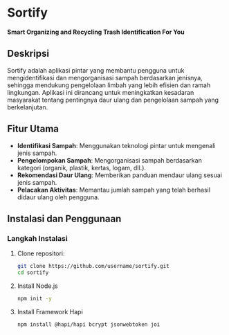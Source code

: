 # Sortify
**Smart Organizing and Recycling Trash Identification For You**  

## Deskripsi  
Sortify adalah aplikasi pintar yang membantu pengguna untuk mengidentifikasi dan mengorganisasi sampah berdasarkan jenisnya, sehingga mendukung pengelolaan limbah yang lebih efisien dan ramah lingkungan. Aplikasi ini dirancang untuk meningkatkan kesadaran masyarakat tentang pentingnya daur ulang dan pengelolaan sampah yang berkelanjutan.  

## Fitur Utama  
- **Identifikasi Sampah**: Menggunakan teknologi pintar untuk mengenali jenis sampah.  
- **Pengelompokan Sampah**: Mengorganisasi sampah berdasarkan kategori (organik, plastik, kertas, logam, dll.).  
- **Rekomendasi Daur Ulang**: Memberikan panduan mendaur ulang sesuai jenis sampah.  
- **Pelacakan Aktivitas**: Memantau jumlah sampah yang telah berhasil didaur ulang oleh pengguna.  

## Instalasi dan Penggunaan  

### Langkah Instalasi  
1. Clone repositori:  
   ```bash
   git clone https://github.com/username/sortify.git
   cd sortify
   ```
2. Install Node.js
   ```bash
   npm init -y
   ```
3. Install Framework Hapi
   ```bash
   npm install @hapi/hapi bcrypt jsonwebtoken joi
   
